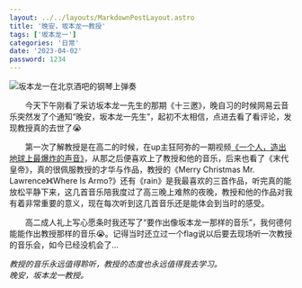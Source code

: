```yaml
---
layout: ../../layouts/MarkdownPostLayout.astro
title: '晚安，坂本龙一教授'
tags: ['坂本龙一']
categories: '日常'
date: '2023-04-02'
password: 1234
---
```

![坂本龙一在北京酒吧的钢琴上弹奏](https://abnerblog-1317606226.cos.ap-nanjing.myqcloud.com/202307031338974.jpeg)



&emsp;&emsp;今天下午刚看了采访坂本龙一先生的那期《十三邀》，晚自习的时候网易云音乐突然发了个通知“晚安，坂本龙一先生”，起初不太相信，点进去看了看评论，发现教授真的去世了😭

&emsp;&emsp;第一次了解教授是在高二的时候，在up主狂阿弥的一期视频[《一个人，造出地球上最爆炸的声音》]( https://www.bilibili.com/video/BV1GE411P7Nm/?share_source=copy_web&vd_source=895c77a92fb7f7676017e8469a8e54b8)，从那之后便喜欢上了教授和他的音乐，后来也看了《末代皇帝》，真的很佩服教授的才华与作品，教授的《Merry Christmas Mr. Lawrence》《Where Is Armo?》还有《rain》是我最喜欢的三首作品，听完真的能放松平静下来，这几首音乐陪我度过了高三晚上难熬的夜晚，教授和他的作品对我有着非常重要的意义，现在每次听到这几首音乐还是能体会到当时的感受。

&emsp;&emsp;高二成人礼上写心愿条时我还写了“要作出像坂本龙一那样的音乐”，我何德何能能作出教授那样的音乐😭。记得当时还立过一个flag说以后要去现场听一次教授的音乐会，如今已经没机会了…

*教授的音乐永远值得聆听，教授的态度也永远值得我去学习。*\
*晚安，坂本龙一教授。*

